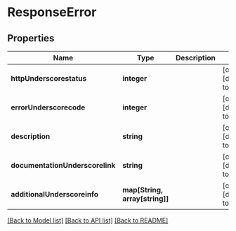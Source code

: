 # ResponseError

## Properties
Name | Type | Description | Notes
------------ | ------------- | ------------- | -------------
**httpUnderscorestatus** | **integer** |  | [optional] [default to null]
**errorUnderscorecode** | **integer** |  | [optional] [default to null]
**description** | **string** |  | [optional] [default to null]
**documentationUnderscorelink** | **string** |  | [optional] [default to null]
**additionalUnderscoreinfo** | **map[String, array[string]]** |  | [optional] [default to null]

[[Back to Model list]](../README.md#documentation-for-models) [[Back to API list]](../README.md#documentation-for-api-endpoints) [[Back to README]](../README.md)


